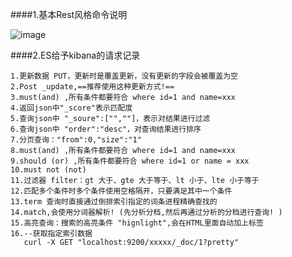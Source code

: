 ####1.基本Rest风格命令说明

![image](https://github.com/Tandoy/Bigdata-learn/blob/master/ElasticSearch/image/restFul.PNG)

####2.ES给予kibana的请求记录

    1.更新数据 PUT，更新时是覆盖更新，没有更新的字段会被覆盖为空
    2.Post _update,==推荐使用这种更新方式!==
    3.must(and) ,所有条件都要符合 where id=1 and name=xxx
    4.返回json中"_score"表示匹配度
    5.查询json中 "_soure":["",""]，表示对结果进行过滤
    6.查询json中 "order":"desc"，对查询结果进行排序
    7.分页查询："from":0,"size":"1"
    8.must(and) ,所有条件都要符合 where id=1 and name=xxx
    9.should (or) ,所有条件都要符合 where id=1 or name = xxx
    10.must not (not)
    11.过滤器 filter：gt 大于、gte 大于等于、lt 小于、lte 小于等于
    12.匹配多个条件时多个条件使用空格隔开，只要满足其中一个条件
    13.term 查询时直接通过倒排索引指定的词条进程精确查找的
    14.match,会使用分词器解析! (先分析分档,然后再通过分析的分档进行查询! )
    15.高亮查询：搜索的高亮条件 "hignlight",会在HTML里面自动加上标签
    16.--获取指定索引数据
       curl -X GET "localhost:9200/xxxxx/_doc/1?pretty"
